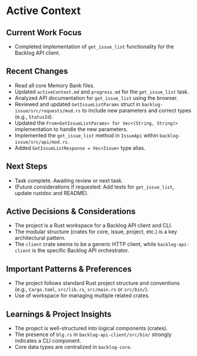# Active Context

## Current Work Focus
-   Completed implementation of `get_issue_list` functionality for the Backlog API client.

## Recent Changes
-   Read all core Memory Bank files.
-   Updated `activeContext.md` and `progress.md` for the `get_issue_list` task.
-   Analyzed API documentation for `get_issue_list` using the browser.
-   Reviewed and updated `GetIssueListParams` struct in `backlog-issue/src/requests/mod.rs` to include new parameters and correct types (e.g., `StatusId`).
-   Updated the `From<GetIssueListParams> for Vec<(String, String)>` implementation to handle the new parameters.
-   Implemented the `get_issue_list` method in `IssueApi` within `backlog-issue/src/api/mod.rs`.
-   Added `GetIssueListResponse = Vec<Issue>` type alias.

## Next Steps
-   Task complete. Awaiting review or next task.
-   (Future considerations if requested: Add tests for `get_issue_list`, update rustdoc and README).

## Active Decisions & Considerations
-   The project is a Rust workspace for a Backlog API client and CLI.
-   The modular structure (crates for core, issue, project, etc.) is a key architectural pattern.
-   The `client` crate seems to be a generic HTTP client, while `backlog-api-client` is the specific Backlog API orchestrator.

## Important Patterns & Preferences
-   The project follows standard Rust project structure and conventions (e.g., `Cargo.toml`, `src/lib.rs`, `src/main.rs` or `src/bin/`).
-   Use of workspace for managing multiple related crates.

## Learnings & Project Insights
-   The project is well-structured into logical components (crates).
-   The presence of `blg.rs` in `backlog-api-client/src/bin/` strongly indicates a CLI component.
-   Core data types are centralized in `backlog-core`.
